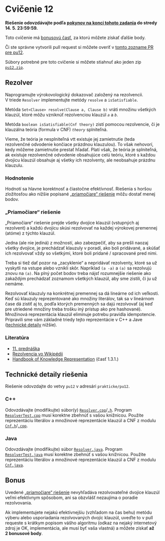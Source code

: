 Cvičenie 12
===========

**Riešenie odovzdávajte podľa
[pokynov na konci tohoto zadania](#technické-detaily-riešenia)
do stredy 14. 5. 23:59:59.**

Toto cvičenie má [bonusovú časť](#bonus),
za ktorú môžete získať ďalšie body.

Či ste správne vytvorili pull request si môžete overiť
v [tomto zozname PR pre pu12](https://github.com/pulls?utf8=%E2%9C%93&q=is%3Aopen+is%3Apr+user%3AFMFI-UK-1-AIN-412+base%3Apu12).

Súbory potrebné pre toto cvičenie si môžete stiahnuť ako jeden zip
[`pu12.zip`](https://github.com/FMFI-UK-1-AIN-412/lpi/archive/pu12.zip).

## Rezolver

Naprogramujte výrokovologický dokazovač založený na rezolvencii. V triede
`Resolver` implementujte metódy `resolve` a `isSatisfiable`.

Metóda `Set<Clause> resolve(Clause a, Clause b)` vráti množinu všetkých
klauzúl, ktoré môžu vzniknúť rezolvenciou klauzúl <var>`a`</var>
a <var>`b`</var>.

Metóda `boolean isSatisfiable(Cnf theory)` zistí pomocou rezolvencie, či je
klauzálna teória (formula v CNF) <var>`theory`</var> splniteľná.

Vieme, že teória je nesplniteľná vtt existuje jej zamietnutie (teda rezolvenčné
odvodenie končiace prázdnou klauzulou). To však nehovorí, kedy môžeme
zamietnutie prestať hľadať. Platí však, že teória je splniteľná, ak existuje
rezolvenčné odvodenie obsahujúce celú teóriu, ktoré s každou dvojicu klauzúl
obsahuje aj všetky ich rezolventy, ale neobsahuje prázdnu klauzulu.

### Hodnotenie

Hodnotí sa hlavne korektnosť a čiastočne efektívnosť. Riešenia s horšou
zložitosťou ako nižšie popísané
[„priamočiare“ riešenie](#priamočiare-riešenie) môžu dostať menej bodov.

### „Priamočiare“ riešenie

„Priamočiare“ riešenie prejde všetky dvojice klauzúl (vstupných aj
rezolvent) a každú dvojicu skúsi rezolvovať na každej výrokovej premennej
(atóme) z týchto klauzúl.

Jedna (ale nie jediná) z možností, ako zabezpečiť, aby sa prešli naozaj
všetky dvojice, je prechádzať klauzuly v poradí, ako boli pridávané,
a skúšať ich rezolvovať vždy so všetkými, ktoré boli pridané / spracované
pred nimi.

Treba si tiež dať pozor na „zacyklenie“ a nepridávať rezolventy, ktoré sa už
vyskytli na vstupe alebo vznikli skôr.
Napríklad `(a -a)` a `(a)` sa rezolvujú znovu na `(a)`.
Na plný počet bodov treba nájsť rozumnejšie riešenie ako zakaždým prechádzať
zoznamom všetkých klauzúl, aby sme zistili, či ju už nemáme.

Rezolvovať klauzuly na konkrétnej premennej sa dá lineárne od ich veľkosti.
Keď sú klauzuly reprezentované ako množiny literálov, tak sa v lineárnom
čase dá zistiť aj to, podľa ktorých premenných sa dajú rezolvovať
(aj keď pre utriedené množiny treba trošku iný prístup ako pre hashované).
Množinová reprezentácia klauzúl eliminuje potrebu pravidla idempotencie.
Pripravili sme vám základné triedy tejto reprezentácie v C++ a Jave
([technické detaily](#technické-detaily-riešenia) nižšie).

### Literatúra

* [11. prednáška](https://fmfi-uk-1-ain-412.github.io/lpi/prednasky/poznamky-z-prednasok.pdf#nameddest=lecture.11)
* [Rezolvencia vo Wikipédii](https://en.wikipedia.org/wiki/Resolution_(logic))
* [Handbook of Knowledge Representation](http://ii.fmph.uniba.sk/~sefranek/kri/handbook/)
(časť 1.3.1.)

## Technické detaily riešenia

Riešenie odovzdajte do vetvy `pu12` v adresári `prakticke/pu12`.

### C++
Odovzdávajte (modifikujte) súbor(y)
[`Resolver.cpp`](pu12-cpp/Resolver.cpp)/[`.h`](pu12-cpp/Resolver.h).
Program [`ResolverTest.cpp`](pu12-cpp/ResolverTest.cpp) musí korektne
zbehnúť s vašou knižnicou.
Použite reprezentáciu literálov a množinové reprezentácie klauzúl a CNF
z modulu [`Cnf.h`](pu12-cpp/Cnf.h)/[`.cpp`](pu12-cpp/Cnf.cpp).

### Java
Odovzdávajte (modifikujte) súbor [`Resolver.java`](pu12-java/Resolver.java).
Program [`ResolverTest.java`](pu12-java/ResolverTest.java) musí korektne
zbehnúť s vašou knižnicou.
Použite reprezentáciu literálov a množinové reprezentácie klauzúl a CNF
z modulu [`Cnf.java`](pu12-java/Cnf.java).

## Bonus

Uvedené [„priamočiare“ riešenie](#priamočiare-riešenie) nevyhľadáva
rezolvovateľné dvojice klauzúl veľmi efektívnym spôsobom,
ani sa obzvlášť nezaujíma o poradie rezolvovania.

Ak implementujete nejakú efektívnejšiu (vzhľadom na čas behu) metódu výberu
alebo usporiadania rezolvovaných dvojíc klauzúl, uveďte to v pull requeste
s krátkym popisom vášho algoritmu (odkaz na nejaký internetový zdroj je OK,
implementácia, ale musí byť vaša vlastná) a môžete získať **až 2 bonusové
body**.
